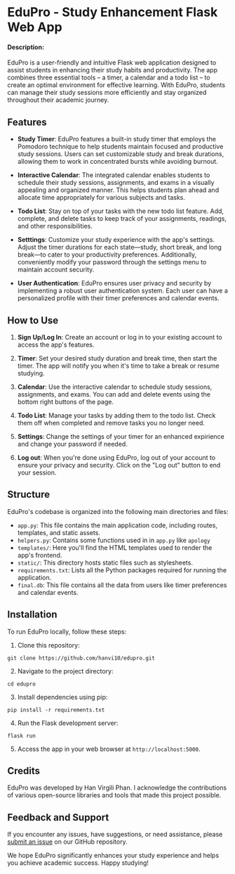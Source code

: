 # EduPro - Study Enhancement Flask Web App

#### Description:

EduPro is a user-friendly and intuitive Flask web application designed to assist students in enhancing their study habits and productivity. The app combines three essential tools – a timer, a calendar and a todo list – to create an optimal environment for effective learning. With EduPro, students can manage their study sessions more efficiently and stay organized throughout their academic journey.

## Features

-   **Study Timer**: EduPro features a built-in study timer that employs the Pomodoro technique to help students maintain focused and productive study sessions. Users can set customizable study and break durations, allowing them to work in concentrated bursts while avoiding burnout.

-   **Interactive Calendar**: The integrated calendar enables students to schedule their study sessions, assignments, and exams in a visually appealing and organized manner. This helps students plan ahead and allocate time appropriately for various subjects and tasks.

-   **Todo List**: Stay on top of your tasks with the new todo list feature. Add, complete, and delete tasks to keep track of your assignments, readings, and other responsibilities.

-   **Setttings**: Customize your study experience with the app's settings. Adjust the timer durations for each state—study, short break, and long break—to cater to your productivity preferences. Additionally, conveniently modify your password through the settings menu to maintain account security.

-   **User Authentication**: EduPro ensures user privacy and security by implementing a robust user authentication system. Each user can have a personalized profile with their timer preferences and calendar events.

## How to Use

1. **Sign Up/Log In**: Create an account or log in to your existing account to access the app's features.

2. **Timer**: Set your desired study duration and break time, then start the timer. The app will notify you when it's time to take a break or resume studying.

3. **Calendar**: Use the interactive calendar to schedule study sessions, assignments, and exams. You can add and delete events using the bottom right buttons of the page.

4. **Todo List**: Manage your tasks by adding them to the todo list. Check them off when completed and remove tasks you no longer need.

5. **Settings**: Change the settings of your timer for an enhanced expirience and change your password if needed.

6. **Log out**: When you're done using EduPro, log out of your account to ensure your privacy and security. Click on the "Log out" button to end your session.

## Structure

EduPro's codebase is organized into the following main directories and files:

-   `app.py`: This file contains the main application code, including routes, templates, and static assets.
-   `helpers.py`: Contains some functions used in in `app.py` like `apology`
-   `templates/`: Here you'll find the HTML templates used to render the app's frontend.
-   `static/`: This directory hosts static files such as stylesheets.
-   `requirements.txt`: Lists all the Python packages required for running the application.
-   `final.db`: This file contains all the data from users like timer preferences and calendar events.

## Installation

To run EduPro locally, follow these steps:

1. Clone this repository:

```
git clone https://github.com/hanvi10/edupro.git
```

2. Navigate to the project directory:

```
cd edupro
```

3. Install dependencies using pip:

```
pip install -r requirements.txt
```

4. Run the Flask development server:

```
flask run
```

5. Access the app in your web browser at `http://localhost:5000`.

## Credits

EduPro was developed by Han Virgili Phan. I acknowledge the contributions of various open-source libraries and tools that made this project possible.

## Feedback and Support

If you encounter any issues, have suggestions, or need assistance, please [submit an issue](https://github.com/hanvi10/edupro/issues) on our GitHub repository.

We hope EduPro significantly enhances your study experience and helps you achieve academic success. Happy studying!
